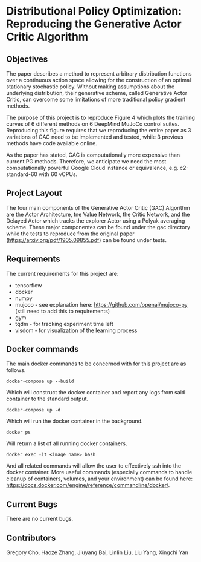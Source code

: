 # Distributional Policy Optimization: Reproducing the Generative Actor Critic Algorithm


## Objectives

The paper describes a method to represent arbitrary distribution functions over a continuous action space allowing for the construction of an optimal stationary stochastic policy. Without making assumptions about the underlying distribution, their generative scheme, called Generative Actor Critic, can overcome some limitations of more traditional policy gradient methods.

The purpose of this project is to reproduce Figure 4 which plots the training curves of 6 different methods on 6 DeepMind MuJoCo control suites. Reproducing this figure requires that we reproducing the entire paper as 3 variations of GAC need to be implemented and tested, while 3 previous methods have code available online.

As the paper has stated, GAC is computationally more expensive than current PG methods. Therefore, we anticipate we need the most computationally powerful Google Cloud instance or equivalence, e.g. c2-standard-60 with 60 vCPUs.


## Project Layout

The four main components of the Generative Actor Critic (GAC) Algorithm are the Actor Architecture, tne Value Network, the Critic Network, and the Delayed Actor which tracks the explorer Actor using a Polyak averaging scheme. These major componentes can be found under the gac directory while the tests to reproduce from the original paper (https://arxiv.org/pdf/1905.09855.pdf) can be found under tests.


## Requirements

The current requirements for this project are:
- tensorflow
- docker
- numpy
- mujoco - see explanation here: https://github.com/openai/mujoco-py (still need to add this to requirements)
- gym
- tqdm - for tracking experiment time left
- visdom - for visualization of the learning process


## Docker commands

The main docker commands to be concerned with for this project are as follows.

    docker-compose up --build

Which will construct the docker container and report any logs from said container to the standard output.

    docker-compose up -d

Which will run the docker container in the background.

    docker ps

Will return a list of all running docker containers.

    docker exec -it <image name> bash

And all related commands will allow the user to effectively ssh into the docker container. More useful commands (especially commands to handle cleanup of containers, volumes, and your environment) can be found here: https://docs.docker.com/engine/reference/commandline/docker/.


## Current Bugs

There are no current bugs.


## Contributors

Gregory Cho, Haoze Zhang, Jiuyang Bai, Linlin Liu, Liu Yang, Xingchi Yan
